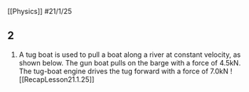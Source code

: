 [[Physics]]
#21/1/25 
## 2
1) A tug boat is used to pull a boat along a river at constant velocity, as shown below. The gun boat pulls on the barge with a force of 4.5kN. The tug-boat engine drives the tug forward with a force of 7.0kN
	![[RecapLesson21.1.25]]